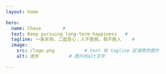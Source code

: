 ```yaml
---
layout: home

hero:
  name: Chase        # 
  text: Keep pursuing long-term happiness   #
  tagline: 一承天命，二盈吾心；人不胜我，我不胜人    # 
  image:
    src: /logo.png           # text 和 tagline 区域旁的图片
    alt: 进步           # 图片的alt文字

---
```

